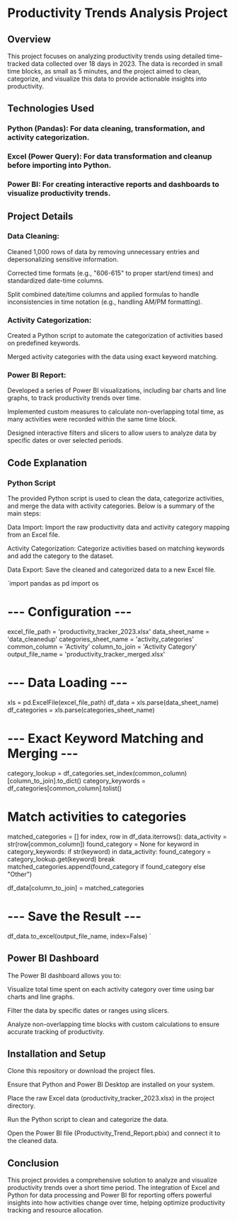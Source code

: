 # Productivity Trends Analysis Project
## Overview
This project focuses on analyzing productivity trends using detailed time-tracked data collected over 18 days in 2023. The data is recorded in small time blocks, as small as 5 minutes, and the project aimed to clean, categorize, and visualize this data to provide actionable insights into productivity.

## Technologies Used
### Python (Pandas): For data cleaning, transformation, and activity categorization.

### Excel (Power Query): For data transformation and cleanup before importing into Python.

### Power BI: For creating interactive reports and dashboards to visualize productivity trends.

## Project Details
### Data Cleaning:

Cleaned 1,000 rows of data by removing unnecessary entries and depersonalizing sensitive information.

Corrected time formats (e.g., "606-615" to proper start/end times) and standardized date-time columns.

Split combined date/time columns and applied formulas to handle inconsistencies in time notation (e.g., handling AM/PM formatting).

### Activity Categorization:

Created a Python script to automate the categorization of activities based on predefined keywords.

Merged activity categories with the data using exact keyword matching.

### Power BI Report:

Developed a series of Power BI visualizations, including bar charts and line graphs, to track productivity trends over time.

Implemented custom measures to calculate non-overlapping total time, as many activities were recorded within the same time block.

Designed interactive filters and slicers to allow users to analyze data by specific dates or over selected periods.

## Code Explanation
### Python Script
The provided Python script is used to clean the data, categorize activities, and merge the data with activity categories. Below is a summary of the main steps:

Data Import: Import the raw productivity data and activity category mapping from an Excel file.

Activity Categorization: Categorize activities based on matching keywords and add the category to the dataset.

Data Export: Save the cleaned and categorized data to a new Excel file.


`import pandas as pd
import os

# --- Configuration ---
excel_file_path = 'productivity_tracker_2023.xlsx'
data_sheet_name = 'data_cleanedup'
categories_sheet_name = 'activity_categories'
common_column = 'Activity'
column_to_join = 'Activity Category'
output_file_name = 'productivity_tracker_merged.xlsx'

# --- Data Loading ---
xls = pd.ExcelFile(excel_file_path)
df_data = xls.parse(data_sheet_name)
df_categories = xls.parse(categories_sheet_name)

# --- Exact Keyword Matching and Merging ---
category_lookup = df_categories.set_index(common_column)[column_to_join].to_dict()
category_keywords = df_categories[common_column].tolist()

# Match activities to categories
matched_categories = []
for index, row in df_data.iterrows():
    data_activity = str(row[common_column])
    found_category = None
    for keyword in category_keywords:
        if str(keyword) in data_activity:
            found_category = category_lookup.get(keyword)
            break
    matched_categories.append(found_category if found_category else "Other")

df_data[column_to_join] = matched_categories

# --- Save the Result ---
df_data.to_excel(output_file_name, index=False)
`

## Power BI Dashboard
The Power BI dashboard allows you to:

Visualize total time spent on each activity category over time using bar charts and line graphs.

Filter the data by specific dates or ranges using slicers.

Analyze non-overlapping time blocks with custom calculations to ensure accurate tracking of productivity.

## Installation and Setup
Clone this repository or download the project files.

Ensure that Python and Power BI Desktop are installed on your system.

Place the raw Excel data (productivity_tracker_2023.xlsx) in the project directory.

Run the Python script to clean and categorize the data.

Open the Power BI file (Productivity_Trend_Report.pbix) and connect it to the cleaned data.

## Conclusion
This project provides a comprehensive solution to analyze and visualize productivity trends over a short time period. The integration of Excel and Python for data processing and Power BI for reporting offers powerful insights into how activities change over time, helping optimize productivity tracking and resource allocation.

